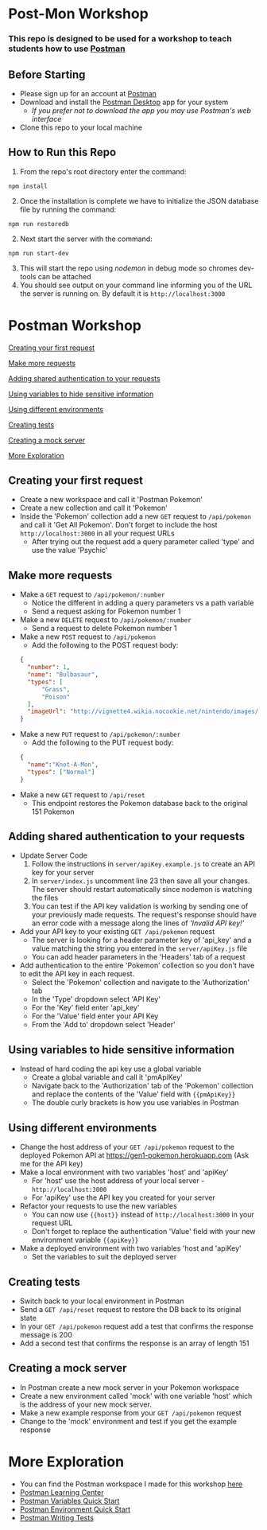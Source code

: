 # Post-Mon Workshop
### This repo is designed to be used for a workshop to teach students how to use [Postman](https://www.postman.com/)

## Before Starting
- Please sign up for an account at [Postman](https://www.postman.com/)
- Download and install the [Postman Desktop](https://www.postman.com/downloads/) app for your system
  * *If you prefer not to download the app you may use Postman's web interface*
- Clone this repo to your local machine

## How to Run this Repo
1. From the repo's root directory enter the command:  
```
npm install
```
2. Once the installation is complete we have to initialize the JSON database file by running the command:  
```
npm run restoredb
```
2. Next start the server with the command:  
 ```
 npm run start-dev
 ```
3. This will start the repo using *nodemon* in debug mode so chromes dev-tools can be attached
4. You should see output on your command line informing you of the URL the server is running on. By default it is `http://localhost:3000`

# Postman Workshop

[Creating your first request](#creating-your-first-request)

[Make more requests](#make-more-requests)

[Adding shared authentication to your requests](#adding-shared-authentication-to-your-requests)

[Using variables to hide sensitive information](#using-variables-to-hide-sensitive-information)

[Using different environments](#using-different-environments)

[Creating tests](#creating-tests)

[Creating a mock server](#creating-a-mock-server)

[More Exploration](#more-exploration)

## Creating your first request
- Create a new workspace and call it 'Postman Pokemon'
- Create a new collection and call it 'Pokemon'
- Inside the 'Pokemon' collection add a new `GET` request to `/api/pokemon` and call it 'Get All Pokemon'. Don't forget to include the host `http://localhost:3000` in all your request URLs
  * After trying out the request add a query parameter called 'type' and use the value 'Psychic'
## Make more requests
- Make a `GET` request to `/api/pokemon/:number`
  * Notice the different in adding a query parameters vs a path variable
  * Send a request asking for Pokemon number 1
- Make a new `DELETE` request to `/api/pokemon/:number`
  * Send a request to delete Pokemon number 1
- Make a new `POST` request to `/api/pokemon`
  * Add the following to the POST request body:  
  ``` JSON
  {
    "number": 1,
    "name": "Bulbasaur",
    "types": [
        "Grass",
        "Poison"
    ],
    "imageUrl": "http://vignette4.wikia.nocookie.net/nintendo/images/4/43/Bulbasaur.png/revision/latest?cb=20141002083518&path-prefix=en"
  }
  ```
- Make a new `PUT` request to `/api/pokemon/:number`
  * Add the following to the PUT request body:  
  ``` JSON
  {
    "name":"Knot-A-Mon",
    "types": ["Normal"]
  }
  ```
- Make a new `GET` request to `/api/reset`
  * This endpoint restores the Pokemon database back to the original 151 Pokemon
## Adding shared authentication to your requests
- Update Server Code
  1. Follow the instructions in `server/apiKey.example.js` to create an API key for your server
  2. In `server/index.js` uncomment line 23 then save all your changes. The server should restart automatically since nodemon is watching the files
  3. You can test if the API key validation is working by sending one of your previously made requests.  The request's response should have an error code with a message along the lines of *'Invalid API key!'*
- Add your API key to your existing `GET /api/pokemon` request
  * The server is looking for a header parameter key of 'api_key' and a value matching the string you entered in the `server/apiKey.js` file
  * You can add header parameters in the 'Headers' tab of a request
- Add authentication to the entire 'Pokemon' collection so you don't have to edit the API key in each request.
  * Select the 'Pokemon' collection and navigate to the 'Authorization' tab
  * In the 'Type' dropdown select 'API Key'
  * For the 'Key' field enter 'api_key'
  * For the 'Value' field enter your API Key
  * From the 'Add to' dropdown select 'Header'

## Using variables to hide sensitive information
- Instead of hard coding the api key use a global variable
  * Create a global variable and call it 'pmApiKey'
  * Navigate back to the 'Authorization' tab of the 'Pokemon' collection and replace the contents of the 'Value' field with `{{pmApiKey}}`
  * The double curly brackets is how you use variables in Postman
## Using different environments
- Change the host address of your `GET /api/pokemon` request to the deployed Pokemon API at https://gen1-pokemon.herokuapp.com (Ask me for the API key)
- Make a local environment with two variables 'host' and 'apiKey'
  * For 'host' use the host address of your local server - `http://localhost:3000`
  * For 'apiKey' use the API key you created for your server
- Refactor your requests to use the new variables
  * You can now use `{{host}}` instead of `http://localhost:3000` in your request URL
  * Don't forget to replace the authentication 'Value' field with your new environment variable `{{apiKey}}`
- Make a deployed environment with two variables 'host and 'apiKey'
  * Set the variables to suit the deployed server
## Creating tests
- Switch back to your local environment in Postman
- Send a `GET /api/reset` request to restore the DB back to its original state
- In your `GET /api/pokemon` request add a test that confirms the response message is 200
- Add a second test that confirms the response is an array of length 151
## Creating a mock server
- In Postman create a new mock server in your Pokemon workspace
- Create a new environment called 'mock' with one variable 'host' which is the address of your new mock server.
- Make a new example response from your `GET /api/pokemon` request
- Change to the 'mock' environment and test if you get the example response

# More Exploration
- You can find the Postman workspace I made for this workshop [here](https://www.postman.com/altimetry-astronomer-34778570/workspace/public-postman-pokemon/overview)
- [Postman Learning Center](https://learning.postman.com/docs/getting-started/introduction/)
- [Postman Variables Quick Start](https://learning.postman.com/docs/sending-requests/variables/)
- [Postman Environment Quick Start](https://learning.postman.com/docs/sending-requests/managing-environments/)
- [Postman Writing Tests](https://learning.postman.com/docs/writing-scripts/test-scripts/)
